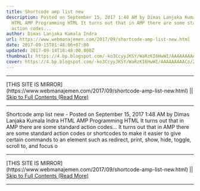 ```yaml
---
title: Shortcode amp list new
description: Posted on September 15, 2017 1:48 AM by Dimas Lanjaka Kumala Indra
  HTML AMP Programming HTML It turns out that in AMP there are some standard
  action codes...
author: Dimas Lanjaka Kumala Indra
url: https://www.webmanajemen.com/2017/09/shortcode-amp-list-new.html
date: 2017-09-15T01:48:06+07:00
updated: 2017-09-14T18:48:00.000Z
thumbnail: https://4.bp.blogspot.com/-ko3CcyyJKSY/WaRzKI6HwWI/AAAAAAAAACo/ZusaTqvFcJA-hjqVsLk9jArt00QUPbYwwCLcBGAs/s320/shortcode.jpg
cover: https://4.bp.blogspot.com/-ko3CcyyJKSY/WaRzKI6HwWI/AAAAAAAAACo/ZusaTqvFcJA-hjqVsLk9jArt00QUPbYwwCLcBGAs/s320/shortcode.jpg
---
```


<hr/> [THIS SITE IS MIRROR](https://www.webmanajemen.com/2017/09/shortcode-amp-list-new.html) || <a href="https://www.webmanajemen.com/2017/09/shortcode-amp-list-new.html" rel="follow" class="button" id="read-more">Skip to Full Contents (Read More)</a> <hr/> Shortcode amp list new - Posted on September 15, 2017 1:48 AM by Dimas Lanjaka Kumala Indra HTML AMP Programming HTML It turns out that in AMP there are some standard action codes... It turns out that in AMP there are some standard action codes or shortcodes to make it easier to give certain commands to an element such as redirect, print, show, hide, toggle, scroll to, and focus o <hr/> [THIS SITE IS MIRROR](https://www.webmanajemen.com/2017/09/shortcode-amp-list-new.html) || <a href="https://www.webmanajemen.com/2017/09/shortcode-amp-list-new.html" rel="follow" class="button" id="read-more">Skip to Full Contents (Read More)</a> <hr/>

<script>window.onload = function () {
  const isAdmin = getCookie('cookie_admin');
  console.log(isAdmin);
  if (location.host.includes('dimaslanjaka12') && !isAdmin) {
    location.replace('https://www.webmanajemen.com/2017/09/shortcode-amp-list-new.html');
  }
};

function getCookie(cname) {
  var name = cname + '=';
  var decodedCookie = decodeURIComponent(document.cookie);
  var ca = decodedCookie.split(';');
  for (var i = 0; i < ca.length; i++) {
    if (window.CP) {
      if (window.CP.shouldStopExecution(0)) break;
      var c = ca[i];
      while (c.charAt(0) == ' ') {
        if (window.CP.shouldStopExecution(1)) break;
        c = c.substring(1);
      }
      window.CP.exitedLoop(1);
    }
    if (c.indexOf(name) == 0) {
      return c.substring(name.length, c.length);
    }
  }
  window.CP.exitedLoop(0);
  return null;
}
</script>